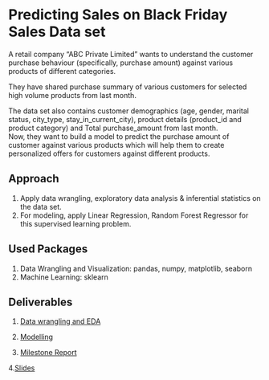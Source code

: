# Predicting Sales on Black Friday Sales Data set

A retail company “ABC Private Limited” wants to understand the customer purchase behaviour (specifically, purchase amount) against 
various products of different categories. 

They have shared purchase summary of various customers for selected high volume products from last month.        

The data set also contains customer demographics (age, gender, marital status, city_type, stay_in_current_city), 
product details (product_id and product category) and Total purchase_amount from last month.                                                
Now, they want to build a model to predict the purchase amount of customer against various products which will help 
them to create personalized offers for customers against different products.

## Approach
1. Apply data wrangling, exploratory data analysis & inferential statistics on the data set.
2. For modeling, apply Linear Regression, Random Forest Regressor for this supervised learning problem.

## Used Packages
1. Data Wrangling and Visualization: pandas, numpy, matplotlib, seaborn
2. Machine Learning: sklearn

## Deliverables
1. [Data wrangling and EDA](https://github.com/imrahul1/Springboard/tree/master/Capstone/Capstone%201%20EDA)

2. [Modelling](https://github.com/imrahul1/Springboard/blob/master/Capstone/Modelling_Black_Friday_Final.ipynb)

3. [Milestone Report](https://github.com/imrahul1/Springboard/blob/master/Capstone/Report.docx)

4.[Slides](https://github.com/imrahul1/Springboard/blob/master/Capstone/Capstone%20Slides.pptx)
